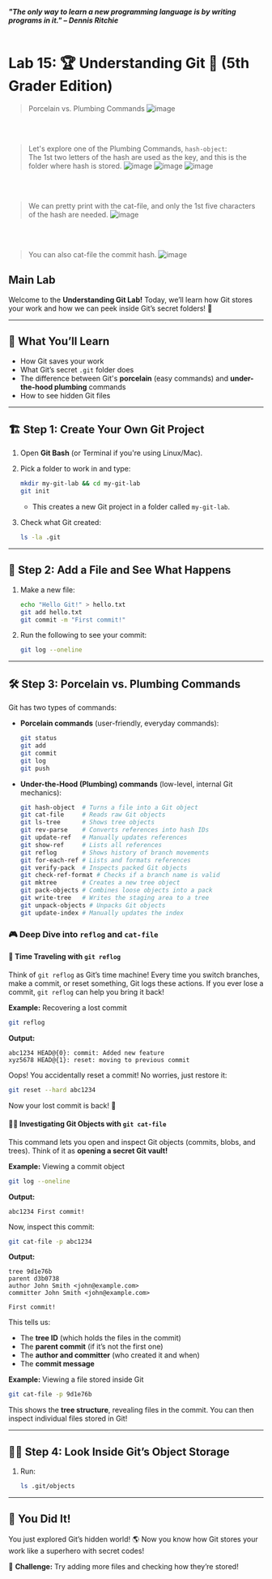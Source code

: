 ***"The only way to learn a new programming language is by writing programs in it." – Dennis Ritchie***
<br><br>

# Lab 15: 🏆 Understanding Git 🚀 (5th Grader Edition)

>Porcelain vs. Plumbing Commands
![image](https://github.com/user-attachments/assets/0921076a-76b1-4154-a5a2-64f4f25c479a)

<br><br>
>Let's explore one of the Plumbing Commands, `hash-object`: \
>The 1st two letters of the hash are used as the key, and this is the folder where hash is stored.
![image](https://github.com/user-attachments/assets/64cf17a3-a5be-43c0-8533-4648f12e9592)
![image](https://github.com/user-attachments/assets/d832be97-afe9-4f78-9014-5e5273b83925)
![image](https://github.com/user-attachments/assets/8869d82a-736d-4f47-923e-8f2581ab9496)

<br><br>
>We can pretty print with the cat-file, and only the 1st five characters of the hash are needed.
![image](https://github.com/user-attachments/assets/29c2e4bc-6dc1-4924-a227-2f1cb71d9ffc)

<br><br>
>You can also cat-file the commit hash.
![image](https://github.com/user-attachments/assets/92de275b-270b-423e-a8f6-65460f248e3c)


## Main Lab
Welcome to the **Understanding Git Lab!** Today, we’ll learn how Git stores your work and how we can peek inside Git’s secret folders! 🤩

---

## 🎯 What You’ll Learn
- How Git saves your work
- What Git’s secret `.git` folder does
- The difference between Git's **porcelain** (easy commands) and **under-the-hood plumbing** commands
- How to see hidden Git files

---

## 🏗️ Step 1: Create Your Own Git Project
1. Open **Git Bash** (or Terminal if you're using Linux/Mac).
2. Pick a folder to work in and type:
   ```bash
   mkdir my-git-lab && cd my-git-lab
   git init
   ```
   - This creates a new Git project in a folder called `my-git-lab`.

3. Check what Git created:
   ```bash
   ls -la .git
   ```

---

## 🔎 Step 2: Add a File and See What Happens
1. Make a new file:
   ```bash
   echo "Hello Git!" > hello.txt
   git add hello.txt
   git commit -m "First commit!"
   ```
2. Run the following to see your commit:
   ```bash
   git log --oneline
   ```

---

## 🛠️ Step 3: Porcelain vs. Plumbing Commands
Git has two types of commands:
- **Porcelain commands** (user-friendly, everyday commands):
  ```bash
  git status
  git add
  git commit
  git log
  git push
  ```
- **Under-the-Hood (Plumbing) commands** (low-level, internal Git mechanics):
  ```bash
  git hash-object  # Turns a file into a Git object
  git cat-file     # Reads raw Git objects
  git ls-tree      # Shows tree objects
  git rev-parse    # Converts references into hash IDs
  git update-ref   # Manually updates references
  git show-ref     # Lists all references
  git reflog       # Shows history of branch movements
  git for-each-ref # Lists and formats references
  git verify-pack  # Inspects packed Git objects
  git check-ref-format # Checks if a branch name is valid
  git mktree       # Creates a new tree object
  git pack-objects # Combines loose objects into a pack
  git write-tree   # Writes the staging area to a tree
  git unpack-objects # Unpacks Git objects
  git update-index # Manually updates the index
  ```

### 🎮 Deep Dive into `reflog` and `cat-file`

#### 🔄 **Time Traveling with `git reflog`**
Think of `git reflog` as Git’s time machine! Every time you switch branches, make a commit, or reset something, Git logs these actions. If you ever lose a commit, `git reflog` can help you bring it back!

**Example:** Recovering a lost commit
```bash
git reflog
```
**Output:**
```
abc1234 HEAD@{0}: commit: Added new feature
xyz5678 HEAD@{1}: reset: moving to previous commit
```
Oops! You accidentally reset a commit! No worries, just restore it:
```bash
git reset --hard abc1234
```
Now your lost commit is back! 🚀

#### 🕵️‍♂️ **Investigating Git Objects with `git cat-file`**
This command lets you open and inspect Git objects (commits, blobs, and trees). Think of it as **opening a secret Git vault!**

**Example:** Viewing a commit object
```bash
git log --oneline
```
**Output:**
```
abc1234 First commit!
```
Now, inspect this commit:
```bash
git cat-file -p abc1234
```
**Output:**
```
tree 9d1e76b
parent d3b0738
author John Smith <john@example.com>
committer John Smith <john@example.com>

First commit!
```
This tells us:
- The **tree ID** (which holds the files in the commit)
- The **parent commit** (if it’s not the first one)
- The **author and committer** (who created it and when)
- The **commit message**

**Example:** Viewing a file stored inside Git
```bash
git cat-file -p 9d1e76b
```
This shows the **tree structure**, revealing files in the commit. You can then inspect individual files stored in Git!

---

## 🕵️‍♂️ Step 4: Look Inside Git’s Object Storage
1. Run:
   ```bash
   ls .git/objects
   ```

---

## 🎉 You Did It!
You just explored Git’s hidden world! 🌎 Now you know how Git stores your work like a superhero with secret codes!

🚀 **Challenge:** Try adding more files and checking how they’re stored!


